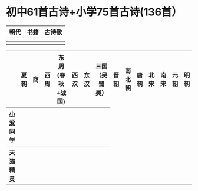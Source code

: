 
# 初中61首古诗+小学75首古诗(136首）

<table>
    <tr>
        <th>朝代</th>
        <th>书籍</th>
        <th>古诗歌</th>
    </tr>
    <tr>
        <th></th> <!朝代>
        <th></th> <!书籍>
        <th></th> <!古诗歌>
    </tr>
    <tr>
        <th></th> <!朝代>
        <th></th> <!书籍>
        <th></th> <!古诗歌>
    </tr>    
</table>

<table>
    <tr>
        <th></th>
        <th>夏朝</th> <!注释>
        <th>商</th> 
        <th>西周</th>
        <th>东周(春秋+战国)</th>
        <th>西汉</th>
        <th>东汉</th>
        <th>三国（吴蜀吴）</th>
        <th>晋朝</th>
        <th>南北朝</th>
        <th>唐朝</th>
        <th>北宋</th>
        <th>南宋</th>
        <th>元朝</th>
        <th>明朝</th>
        <th>清朝</th>
    </tr>
    <tr>
        <th><a href = "https://baike.baidu.com/item/%E5%B0%8F%E7%88%B1%E5%90%8C%E5%AD%A6/22047751?fr=aladdin">小爱同学</a> </th>
        <th></th> <!何时发布>
        <th></th> <!主要功能>
        <th></th> <!背后语音>
        <th></th> <!服务扩展>
        <th></th> <!生态>
        <th></th> <!市占率>
        <th></th> <!能力级别>
    </tr>    
    <tr>
        <th>天猫精灵</th>
        <th></th> <!何时发布>
        <th></th> <!主要功能>
        <th></th> <!背后语音>
        <th></th> <!服务扩展>
        <th></th> <!生态>
        <th></th> <!市占率>
        <th></th> <!能力级别>
    </tr>  
</table>

